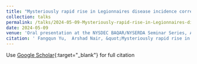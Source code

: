 ```yaml
---
title: "Mysteriously rapid rise in Legionnaires disease incidence correlates with declining atmospheric sulfur dioxide"
collection: talks
permalink: /talks/2024-05-09-Mysteriously-rapid-rise-in-Legionnaires-disease-incidence-correlates-with-declining-atmospheric-sulfur-dioxide
date: 2024-05-09
venue: 'Oral presentation at the NYSDEC BAQAR/NYSERDA Seminar Series, Albany, NY, USA'
citation: ' Fangqun Yu,  Arshad Nair, &quot;Mysteriously rapid rise in Legionnaires disease incidence correlates with declining atmospheric sulfur dioxide.&quot; Oral presentation at the NYSDEC BAQAR/NYSERDA Seminar Series, Albany, NY, USA, 2024.'
---
```

Use [Google Scholar](https://scholar.google.com/scholar?q=Mysteriously+rapid+rise+in+Legionnaires+disease+incidence+correlates+with+declining+atmospheric+sulfur+dioxide){:target="_blank"} for full citation